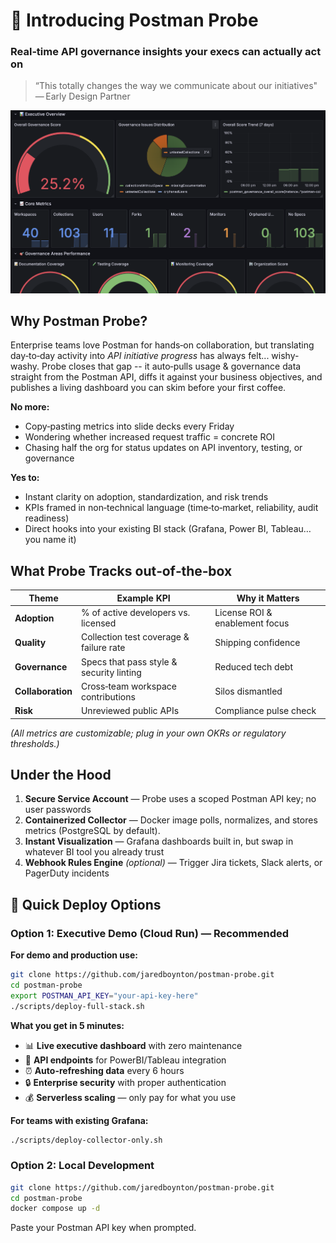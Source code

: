 # 🚀 Introducing **Postman Probe**

### Real‑time API governance insights your execs can actually act on

> “This totally changes the way we communicate about our initiatives" — Early Design Partner

![Postman Probe Dashboard](https://github.com/jaredboynton/postman-probe/blob/main/dashboard.png)

## Why Postman Probe?

Enterprise teams love Postman for hands‑on collaboration, but translating day‑to‑day activity into *API initiative progress* has always felt... wishy-washy. Probe closes that gap -- it auto‑pulls usage & governance data straight from the Postman API, diffs it against your business objectives, and publishes a living dashboard you can skim before your first coffee.

**No more:**

- Copy‑pasting metrics into slide decks every Friday
- Wondering whether increased request traffic = concrete ROI
- Chasing half the org for status updates on API inventory, testing, or governance

**Yes to:**

- Instant clarity on adoption, standardization, and risk trends
- KPIs framed in non‑technical language (time‑to‑market, reliability, audit readiness)
- Direct hooks into your existing BI stack (Grafana, Power BI, Tableau… you name it)

## What Probe Tracks out‑of‑the‑box

| Theme             | Example KPI                              | Why it Matters                 |
| ----------------- | ---------------------------------------- | ------------------------------ |
| **Adoption**      | % of active developers vs. licensed      | License ROI & enablement focus |
| **Quality**       | Collection test coverage & failure rate  | Shipping confidence            |
| **Governance**    | Specs that pass style & security linting | Reduced tech debt              |
| **Collaboration** | Cross‑team workspace contributions       | Silos dismantled               |
| **Risk**          | Unreviewed public APIs                   | Compliance pulse check         |

*(All metrics are customizable; plug in your own OKRs or regulatory thresholds.)*

## Under the Hood

1. **Secure Service Account** — Probe uses a scoped Postman API key; no user passwords
2. **Containerized Collector** — Docker image polls, normalizes, and stores metrics (PostgreSQL by default).
3. **Instant Visualization** — Grafana dashboards built in, but swap in whatever BI tool you already trust
4. **Webhook Rules Engine** *(optional)* — Trigger Jira tickets, Slack alerts, or PagerDuty incidents

## 🚀 Quick Deploy Options

### Option 1: Executive Demo (Cloud Run) — Recommended

**For demo and production use:**

```bash
git clone https://github.com/jaredboynton/postman-probe.git
cd postman-probe
export POSTMAN_API_KEY="your-api-key-here"
./scripts/deploy-full-stack.sh
```

**What you get in 5 minutes:**
- 📊 **Live executive dashboard** with zero maintenance
- 🔧 **API endpoints** for PowerBI/Tableau integration  
- ⏰ **Auto-refreshing data** every 6 hours
- 🔒 **Enterprise security** with proper authentication
- 💰 **Serverless scaling** — only pay for what you use

**For teams with existing Grafana:**
```bash
./scripts/deploy-collector-only.sh
```

### Option 2: Local Development

```bash
git clone https://github.com/jaredboynton/postman-probe.git
cd postman-probe
docker compose up -d
```

Paste your Postman API key when prompted.
